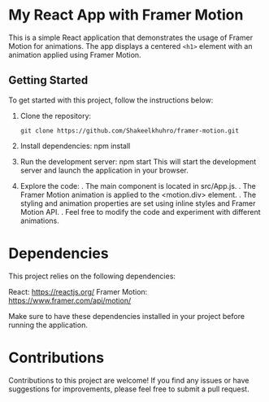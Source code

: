 # My React App with Framer Motion

This is a simple React application that demonstrates the usage of Framer Motion for animations. The app displays a centered `<h1>` element with an animation applied using Framer Motion.

## Getting Started

To get started with this project, follow the instructions below:

1. Clone the repository:

   ```shell
   git clone https://github.com/Shakeelkhuhro/framer-motion.git
2. Install dependencies:
    npm install
3. Run the development server:
    npm start
This will start the development server and launch the application in your browser.

4. Explore the code:
. The main component is located in src/App.js.
. The Framer Motion animation is applied to the <motion.div> element.
. The styling and animation properties are set using inline styles and Framer Motion API.
. Feel free to modify the code and experiment with different animations.

# Dependencies
This project relies on the following dependencies:

React: https://reactjs.org/
Framer Motion: https://www.framer.com/api/motion/

Make sure to have these dependencies installed in your project before running the application.

# Contributions
Contributions to this project are welcome! If you find any issues or have suggestions for improvements, please feel free to submit a pull request.